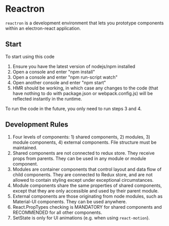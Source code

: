 #  Reactron
`reactron` is a development environment that lets you prototype components
within an electron-react application.

## Start
To start using this code
1. Ensure you have the latest version of nodejs/npm installed
2. Open a console and enter "npm install"
3. Open a console and enter "npm run-script watch"
4. Open another console and enter "npm start"
5. HMR should be working, in which case any changes to the code (that have
nothing to do with package.json or webpack.config.js) will be reflected
instantly in the runtime.

To run the code in the future, you only need to run steps 3 and 4.

## Development Rules
1. Four levels of components: 1) shared components, 2) modules, 3) module components, 4) external components. File structure must be maintained.
2. Shared components are not connected to redux store. They receive props from parents. They can be used in any module or module component.
3. Modules are container components that control layout and data flow of child components. They are connected to Redux store, and are not allowed to contain styling except under exceptional circumstances.
4. Module components share the same properties of shared components, except that they are only accessible and used by their parent module.
5. External components are those originating from node modules, such as Material-UI components. They can be used anywhere.
6. React.PropTypes checking is MANDATORY for shared components and RECOMMENDED for all other components.
7. SetState is only for UI animations (e.g. when using `react-motion`).
